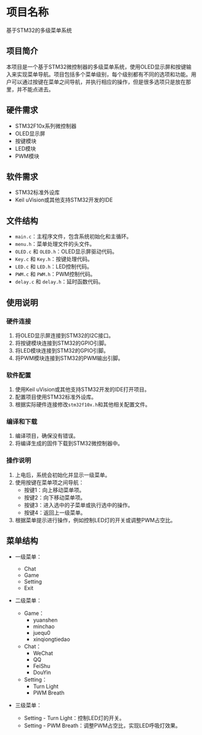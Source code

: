 # 项目名称

基于STM32的多级菜单系统

## 项目简介

本项目是一个基于STM32微控制器的多级菜单系统，使用OLED显示屏和按键输入来实现菜单导航。项目包括多个菜单级别，每个级别都有不同的选项和功能。用户可以通过按键在菜单之间导航，并执行相应的操作，但是很多选项只是放在那里，并不能点进去。

## 硬件需求

- STM32F10x系列微控制器
- OLED显示屏
- 按键模块
- LED模块
- PWM模块

## 软件需求

- STM32标准外设库
- Keil uVision或其他支持STM32开发的IDE

## 文件结构

- `main.c`：主程序文件，包含系统初始化和主循环。
- `menu.h`：菜单处理文件的头文件。
- `OLED.c` 和 `OLED.h`：OLED显示屏驱动代码。
- `Key.c` 和 `Key.h`：按键处理代码。
- `LED.c` 和 `LED.h`：LED控制代码。
- `PWM.c` 和 `PWM.h`：PWM控制代码。
- `delay.c` 和 `delay.h`：延时函数代码。

## 使用说明

### 硬件连接

1. 将OLED显示屏连接到STM32的I2C接口。
2. 将按键模块连接到STM32的GPIO引脚。
3. 将LED模块连接到STM32的GPIO引脚。
4. 将PWM模块连接到STM32的PWM输出引脚。

### 软件配置

1. 使用Keil uVision或其他支持STM32开发的IDE打开项目。
2. 配置项目使用STM32标准外设库。
3. 根据实际硬件连接修改`stm32f10x.h`和其他相关配置文件。

### 编译和下载

1. 编译项目，确保没有错误。
2. 将编译生成的固件下载到STM32微控制器中。

### 操作说明

1. 上电后，系统会初始化并显示一级菜单。
2. 使用按键在菜单项之间导航：
   - 按键1：向上移动菜单项。
   - 按键2：向下移动菜单项。
   - 按键3：进入选中的子菜单或执行选中的操作。
   - 按键4：返回上一级菜单。
3. 根据菜单提示进行操作，例如控制LED灯的开关或调整PWM占空比。

## 菜单结构

- 一级菜单：
  - Chat
  - Game
  - Setting
  - Exit

- 二级菜单：
  - Game：
    - yuanshen
    - minchao
    - juequ0
    - xinqiongtiedao
  - Chat：
    - WeChat
    - QQ
    - FeiShu
    - DouYin
  - Setting：
    - Turn Light
    - PWM Breath

- 三级菜单：
  - Setting - Turn Light：控制LED灯的开关。
  - Setting - PWM Breath：调整PWM占空比，实现LED呼吸灯效果。

